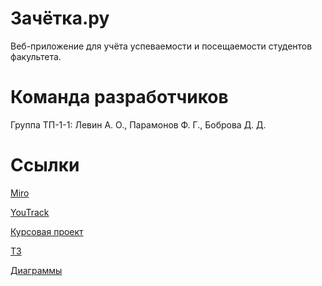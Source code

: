 # Зачётка.ру

Веб-приложение для учёта успеваемости и посещаемости студентов факультета.

# Команда разработчиков

Группа ТП-1-1: Левин А. О., Парамонов Ф. Г., Боброва Д. Д.

# Ссылки

[Miro](https://miro.com/app/board/uXjVPh3DeG0=/)

[YouTrack](https://vsu-prog-tech.youtrack.cloud/agiles/141-3/current)

[Курсовая проект](https://github.com/arsenijlevin/zachetka-ru/blob/1dc8124447427dce099d8edb375804b22cfd19c1/documentation/%D0%BA%D1%83%D1%80%D1%81%D0%BE%D0%B2%D0%B0%D1%8F%20%D1%80%D0%B0%D0%B1%D0%BE%D1%82%D0%B0/%D0%9A%D1%83%D1%80%D1%81%D0%BE%D0%B2%D0%B0%D1%8F%20%D1%80%D0%B0%D0%B1%D0%BE%D1%82%D0%B0.pdf)

[ТЗ](https://github.com/arsenijlevin/zachetka-ru/blob/1dc8124447427dce099d8edb375804b22cfd19c1/documentation/%D0%A2%D0%97/%D0%A2%D0%97.pdf)

[Диаграммы](https://github.com/arsenijlevin/zachetka-ru/tree/dev/documentation/diagrams)
